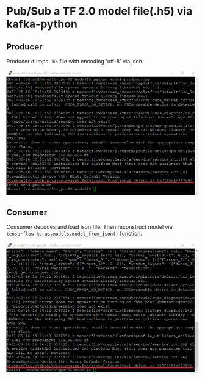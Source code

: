 # Pub/Sub a TF 2.0 model file(.h5) via kafka-python

## Producer
Producer dumps `.h5` file with encoding 'utf-8' via json.

![model-producer](https://github.com/pyeon9/images-for-github-page/blob/main/kafka-hdfs/2021-05/05-17-kafka-model/model-producer.png?raw=true)

## Consumer
Consumer decodes and load json file. Then reconstruct model via `tensorflow.keras.models.model_from_json()` function. 

![model-consumer](https://github.com/pyeon9/images-for-github-page/blob/main/kafka-hdfs/2021-05/05-17-kafka-model/model-consumer.png?raw=true)
